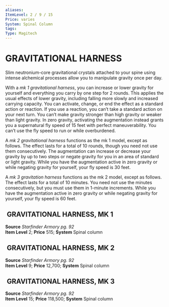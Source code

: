 ```yaml
---
aliases: 
ItemLevel: 2 / 9 / 15
Price: varies 
System: Spinal Column 
tags: 
Type: Magitech
---
```

# GRAVITATIONAL HARNESS
Slim neutronium-core gravitational crystals attached to your spine using intense alchemical processes allow you to manipulate gravity once per day.  
  
With a _mk 1 gravitational harness_, you can increase or lower gravity for yourself and everything you carry by one step for 2 rounds. This applies the usual effects of lower gravity, including falling more slowly and increased carrying capacity. You can activate, change, or end the effect as a standard action or reaction. If you use a reaction, you can’t take a standard action on your next turn. You can’t make gravity stronger than high gravity or weaker than light gravity. In zero gravity, activating the augmentation instead grants you a supernatural fly speed of 15 feet with perfect maneuverability. You can’t use the fly speed to run or while overburdened.  
  
A _mk 2 gravitational harness_ functions as the mk 1 model, except as follows. The effect lasts for a total of 10 rounds, though you need not use them consecutively. The augmentation can increase or decrease your gravity by up to two steps or negate gravity for you in an area of standard or light gravity. While you have the augmentation active in zero gravity or while negating gravity for yourself, your fly speed is 30 feet.  
  
A _mk 3 gravitation harness_ functions as the mk 2 model, except as follows. The effect lasts for a total of 10 minutes. You need not use the minutes consecutively, but you must use them in 1-minute increments. While you have the augmentation active in zero gravity or while negating gravity for yourself, your fly speed is 60 feet.  

##  GRAVITATIONAL HARNESS, MK 1

**Source** _Starfinder Armory pg. 92_  
**Item Level** 2; **Price** 515; **System** Spinal column  


##  GRAVITATIONAL HARNESS, MK 2

**Source** _Starfinder Armory pg. 92_  
**Item Level** 9; **Price** 12,700; **System** Spinal column  
  

##  GRAVITATIONAL HARNESS, MK 3

**Source** _Starfinder Armory pg. 92_  
**Item Level** 15; **Price** 118,500; **System** Spinal column